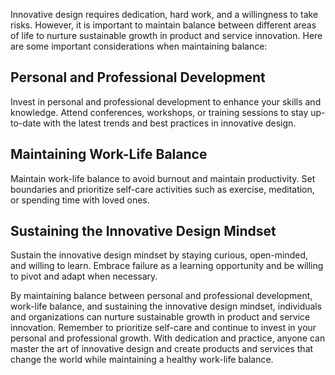 
Innovative design requires dedication, hard work, and a willingness to take risks. However, it is important to maintain balance between different areas of life to nurture sustainable growth in product and service innovation. Here are some important considerations when maintaining balance:

Personal and Professional Development
-------------------------------------

Invest in personal and professional development to enhance your skills and knowledge. Attend conferences, workshops, or training sessions to stay up-to-date with the latest trends and best practices in innovative design.

Maintaining Work-Life Balance
-----------------------------

Maintain work-life balance to avoid burnout and maintain productivity. Set boundaries and prioritize self-care activities such as exercise, meditation, or spending time with loved ones.

Sustaining the Innovative Design Mindset
----------------------------------------

Sustain the innovative design mindset by staying curious, open-minded, and willing to learn. Embrace failure as a learning opportunity and be willing to pivot and adapt when necessary.

By maintaining balance between personal and professional development, work-life balance, and sustaining the innovative design mindset, individuals and organizations can nurture sustainable growth in product and service innovation. Remember to prioritize self-care and continue to invest in your personal and professional growth. With dedication and practice, anyone can master the art of innovative design and create products and services that change the world while maintaining a healthy work-life balance.

